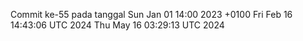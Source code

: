 Commit ke-55 pada tanggal Sun Jan 01 14:00 2023 +0100
Fri Feb 16 14:43:06 UTC 2024
Thu May 16 03:29:13 UTC 2024
